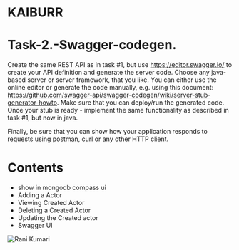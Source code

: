 # KAIBURR
# Task-2.-Swagger-codegen.
Create the same REST API as in task #1, but use https://editor.swagger.io/ to create your API
definition and generate the server code. Choose any java-based server or server framework,
that you like. You can either use the online editor or generate the code manually, e.g. using this
document: https://github.com/swagger-api/swagger-codegen/wiki/server-stub-generator-howto.
Make sure that you can deploy/run the generated code. Once your stub is ready - implement the
same functionality as described in task #1, but now in java.

Finally, be sure that you can show how your application responds to requests using postman,
curl or any other HTTP client.

# Contents
- show in mongodb compass ui
-  Adding a Actor
-  Viewing Created Actor
-  Deleting a Created Actor
-  Updating the Created actor	
-  Swagger UI

![Rani Kumari](https://user-images.githubusercontent.com/117644617/200317642-ee7200b4-73c2-482e-9a61-00c422c6ed8e.jpg)

